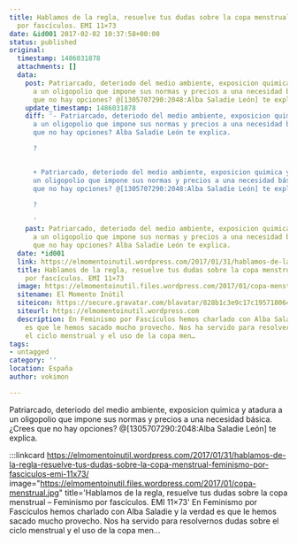 ```yaml
---
title: Hablamos de la regla, resuelve tus dudas sobre la copa menstrual – Feminismo
  por fascículos. EMI 11×73
date: &id001 2017-02-02 10:37:58+00:00
status: published
original:
  timestamp: 1486031878
  attachments: []
  data:
    post: Patriarcado, deteriodo del medio ambiente, exposicion quimica y atadura
      a un oligopolio que impone sus normas y precios a una necesidad básica. ¿Crees
      que no hay opciones? @[1305707290:2048:Alba Saladie León] te explica.
    update_timestamp: 1486031878
    diff: '- Patriarcado, deteriodo del medio ambiente, exposicion quimica y atadura
      a un oligopolio que impone sus normas y precios a una necesidad básica. ¿Crees
      que no hay opciones? Alba Saladie León te explica.

      ?                                                                                                                                                                                              ^^^


      + Patriarcado, deteriodo del medio ambiente, exposicion quimica y atadura a
      un oligopolio que impone sus normas y precios a una necesidad básica. ¿Crees
      que no hay opciones? @[1305707290:2048:Alba Saladie León] te explica.

      ?                                                                                                                                                                             ++++++++++++++++++                 ^^^^

      '
    past: Patriarcado, deteriodo del medio ambiente, exposicion quimica y atadura
      a un oligopolio que impone sus normas y precios a una necesidad básica. ¿Crees
      que no hay opciones? Alba Saladie León te explica.
  date: *id001
  link: https://elmomentoinutil.wordpress.com/2017/01/31/hablamos-de-la-regla-resuelve-tus-dudas-sobre-la-copa-menstrual-feminismo-por-fasciculos-emi-11x73/
  title: Hablamos de la regla, resuelve tus dudas sobre la copa menstrual – Feminismo
    por fascículos. EMI 11×73
  image: https://elmomentoinutil.files.wordpress.com/2017/01/copa-menstrual.jpg
  sitename: El Momento Inútil
  siteicon: https://secure.gravatar.com/blavatar/828b1c3e9c17c195718064529dedb939?s=32
  siteurl: https://elmomentoinutil.wordpress.com
  description: En Feminismo por Fascículos hemos charlado con Alba Saladie y la verdad
    es que le hemos sacado mucho provecho. Nos ha servido para resolvernos dudas sobre
    el ciclo menstrual y el uso de la copa men…
tags:
- untagged
category: ''
location: España
author: vokimon

---
```

Patriarcado, deteriodo del medio ambiente, exposicion quimica y atadura a un oligopolio que impone sus normas y precios a una necesidad básica. ¿Crees que no hay opciones? @[1305707290:2048:Alba Saladie León] te explica.

:::linkcard https://elmomentoinutil.wordpress.com/2017/01/31/hablamos-de-la-regla-resuelve-tus-dudas-sobre-la-copa-menstrual-feminismo-por-fasciculos-emi-11x73/ image="https://elmomentoinutil.files.wordpress.com/2017/01/copa-menstrual.jpg" title='Hablamos de la regla, resuelve tus dudas sobre la copa menstrual – Feminismo por fascículos. EMI 11×73'
    En Feminismo por Fascículos hemos charlado con Alba Saladie y la verdad es que le hemos sacado mucho provecho. Nos ha servido para resolvernos dudas sobre el ciclo menstrual y el uso de la copa men…

